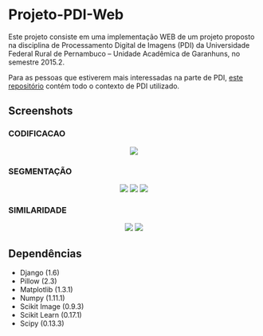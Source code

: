 # Projeto-PDI-Web
Este projeto consiste em uma implementação WEB de um projeto proposto na
disciplina de Processamento Digital de Imagens (PDI) da Universidade Federal Rural
de Pernambuco – Unidade Acadêmica de Garanhuns, no semestre 2015.2.

Para as pessoas que estiverem mais interessadas na parte de PDI, [este repositório](https://github.com/andersondss/Projeto-PDI)
contém todo o contexto de PDI utilizado.

## Screenshots

### CODIFICACAO

<p align="center">
  <img src="https://cloud.githubusercontent.com/assets/6972758/18228378/80f8ead4-7221-11e6-96f5-d80b1a91bf93.png">
</p>

### SEGMENTAÇÃO

<p align="center">
  <img src="https://cloud.githubusercontent.com/assets/6972758/18228379/81198942-7221-11e6-8a9e-688e9c0984fe.png">
  <img src="https://cloud.githubusercontent.com/assets/6972758/18228375/80f4ae74-7221-11e6-89f1-42844d9aaded.png">
  <img src="https://cloud.githubusercontent.com/assets/6972758/18228376/80f621f0-7221-11e6-92b2-02191ee46804.png">
</p>

### SIMILARIDADE

<p align="center">
  <img src="https://cloud.githubusercontent.com/assets/6972758/18228380/811b5588-7221-11e6-9635-c100bc4daaad.png">
  <img src="https://cloud.githubusercontent.com/assets/6972758/18228481/aaf375de-7226-11e6-9ca4-bd917b7ec623.png">
</p>


## Dependências

<ul>
  <li> Django (1.6) </li>
  <li> Pillow (2.3) </li>
  <li> Matplotlib (1.3.1) </li>
  <li> Numpy (1.11.1) </li>
  <li> Scikit Image (0.9.3) </li>
  <li> Scikit Learn (0.17.1) </li>
  <li> Scipy (0.13.3) </li>
</ul>

